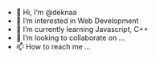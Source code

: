 - 👋 Hi, I’m @deknaa
- 👀 I’m interested in Web Development
- 🌱 I’m currently learning Javascript, C++
- 💞️ I’m looking to collaborate on ...
- 📫 How to reach me ...

<!---
deknaa/deknaa is a ✨ special ✨ repository because its `README.md` (this file) appears on your GitHub profile.
You can click the Preview link to take a look at your changes.
--->
